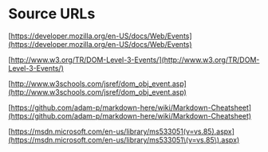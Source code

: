 # Source URLs

[https://developer.mozilla.org/en-US/docs/Web/Events](https://developer.mozilla.org/en-US/docs/Web/Events)


[http://www.w3.org/TR/DOM-Level-3-Events/](http://www.w3.org/TR/DOM-Level-3-Events/)


[http://www.w3schools.com/jsref/dom_obj_event.asp](http://www.w3schools.com/jsref/dom_obj_event.asp)


[https://github.com/adam-p/markdown-here/wiki/Markdown-Cheatsheet](https://github.com/adam-p/markdown-here/wiki/Markdown-Cheatsheet)


[https://msdn.microsoft.com/en-us/library/ms533051(v=vs.85).aspx](https://msdn.microsoft.com/en-us/library/ms533051\(v=vs.85\).aspx)


